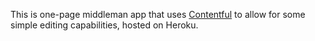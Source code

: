 This is one-page middleman app that uses [Contentful](https://www.contentful.com/) to allow for some simple editing capabilities, hosted on Heroku.
